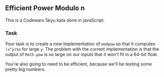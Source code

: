 ## Efficient Power Modulo n

This is a Codewars 5kyu kata done in javaScript.

### Task

Your task is to create a new implementation of `modpow` so that it computes `(x^y)%n` for large `y`. The problem with the current implementation is that the output of `Math.pow` is so large on our inputs that it won't fit in a 64-bit float.

You're also going to need to be efficient, because we'll be testing some pretty big numbers.
